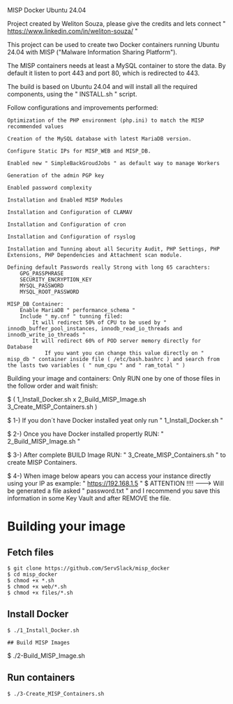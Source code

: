 MISP Docker Ubuntu 24.04

Project created by Weliton Souza, please give the credits and lets connect " https://www.linkedin.com/in/weliton-souza/ "

This project can be used to create two Docker containers running Ubuntu 24.04 with MISP ("Malware Information Sharing Platform").

The MISP containers needs at least a MySQL container to store the data. By default it listen to port 443 and port 80, which is redirected to 443.

The build is based on Ubuntu 24.04 and will install all the required components, using the " INSTALL.sh " script.

Follow configurations and improvements performed:

    Optimization of the PHP environment (php.ini) to match the MISP recommended values

    Creation of the MySQL database with latest MariaDB version.

    Configure Static IPs for MISP_WEB and MISP_DB.

    Enabled new " SimpleBackGroudJobs " as default way to manage Workers

    Generation of the admin PGP key

    Enabled password complexity

    Installation and Enabled MISP Modules

    Installation and Configuration of CLAMAV

    Installation and Configuration of cron

    Installation and Configuration of rsyslog

    Installation and Tunning about all Security Audit, PHP Settings, PHP Extensions, PHP Dependencies and Attachment scan module.

    Defining default Passwords really Strong with long 65 carachters:
        GPG_PASSPHRASE
        SECURITY_ENCRYPTION_KEY
        MYSQL_PASSWORD
        MYSQL_ROOT_PASSWORD

    MISP_DB Container:
        Enable MariaDB " performance_schema "
        Include " my.cnf " tunning filed:
            It will redirect 50% of CPU to be used by " innodb_buffer_pool_instances, innodb_read_io_threads and innodb_write_io_threads "
            It will redirect 60% of POD server memory directly for Database
                If you want you can change this value directly on " misp_db " container inside file ( /etc/bash.bashrc ) and search from the lasts two variables ( " num_cpu " and " ram_total " )

Building your image and containers: Only RUN one by one of those files in the follow order and wait finish:

$ ( 1_Install_Docker.sh    x    2_Build_MISP_Image.sh    3_Create_MISP_Containers.sh )

$ 1-) If you don´t have Docker installed yeat only run " 1_Install_Docker.sh "
 
$ 2-) Once you have Docker installed propertly RUN: " 2_Build_MISP_Image.sh "

$ 3-) After complete BUILD Image RUN: " 3_Create_MISP_Containers.sh " to create MISP Containers.

$ 4-) When image below apears you can access your instance directly using your IP as example: " https://192.168.1.5 "
$ ATTENTION !!!! ---> Will be generated a file asked " password.txt " and I recommend you save this information in some Key Vault and after REMOVE the file.

# Building your image

## Fetch files
```
$ git clone https://github.com/ServSlack/misp_docker
$ cd misp_docker
$ chmod +x *.sh
$ chmod +x web/*.sh
$ chmod +x files/*.sh
```

## Install Docker
```
$ ./1_Install_Docker.sh

## Build MISP Images
```
$ ./2-Build_MISP_Image.sh

## Run containers
```
$ ./3-Create_MISP_Containers.sh
```
